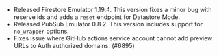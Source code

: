 - Released Firestore Emulator 1.19.4. This version fixes a minor bug with reserve ids and adds a `reset` endpoint for Datastore Mode.
- Released PubSub Emulator 0.8.2. This version includes support for `no_wrapper` options.
- Fixes issue where GitHub actions service account cannot add preview URLs to Auth authorized domains. (#6895)
